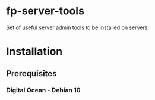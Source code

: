 # fp-server-tools
Set of useful server admin tools to be installed on servers.

# Installation
## Prerequisites
### Digital Ocean - Debian 10
